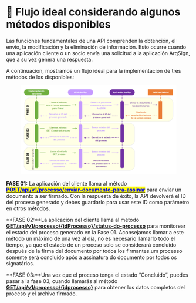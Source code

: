 # 🔳 Flujo ideal considerando algunos métodos disponibles

Las funciones fundamentales de una API comprenden la obtención, el envío, la modificación y la eliminación de información. Esto ocurre cuando una aplicación cliente o un socio envía una solicitud a la aplicación ArqSign, que a su vez genera una respuesta.

A continuación, mostramos un flujo ideal para la implementación de tres métodos de los disponibles:

<figure><img src="../../.gitbook/assets/image (27).png" alt=""><figcaption></figcaption></figure>

**FASE 01:** La aplicación del cliente llama al método [<mark style="color:blue;">**POST/api/v1/processo/enviar-documento-para-assinar**</mark>](metodos-disponibles-en-la-api/post-api-v1-processo-enviar-documento-para-assinar.md) para enviar un documento a ser firmado. Con la respuesta de éxito, la API devolverá el ID del proceso generado y debes guardarlo para usar este ID como parámetro en otros métodos.

**FASE 02:**La aplicación del cliente llama al método [**GET/api/v1/processo/{idProcesso}/status-do-processo**](metodos-disponiveis-na-api/get-api-v1-processo-idprocesso-status-do-processo.md) para monitorear el estado del proceso generado en la Fase 01. Aconsejamos llamar a este método un máximo de una vez al día, no es necesario llamarlo todo el tiempo, ya que el estado de un proceso solo se considerará concluido después de la firma del documento por todos los firmantes.um processo somente será concluído após a assinatura do documento por todos os signatários.

**FASE 03:**Una vez que el proceso tenga el estado “Concluido”, puedes pasar a la fase 03, cuando llamarás al método [**GET/api/v1/processo/{idprocesso}**](metodos-disponiveis-na-api/get-api-v1-processo-idprocesso.md) para obtener los datos completos del proceso y el archivo firmado.
